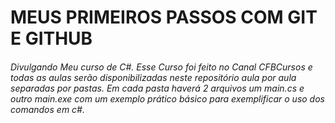 
# MEUS PRIMEIROS PASSOS COM GIT E GITHUB

###### Divulgando Meu curso de C#. Esse Curso foi feito no Canal CFBCursos e todas as aulas serão disponibilizadas neste repositório aula por aula separadas por pastas. Em cada pasta haverá 2 arquivos um main.cs e outro main.exe com um exemplo prático básico para exemplificar o uso dos comandos em c#.

